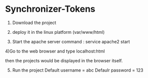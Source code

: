 # Synchronizer-Tokens

1) Download the project

2) deploy it in the linux platform (var/www/html)

3) Start the apache server 
	command : service apache2 start

4)Go to the web browser and type localhost:html

then the projects would be displayed in the browser itself.

5) Run the project
	Default username = abc
	Defaulr password = 123
